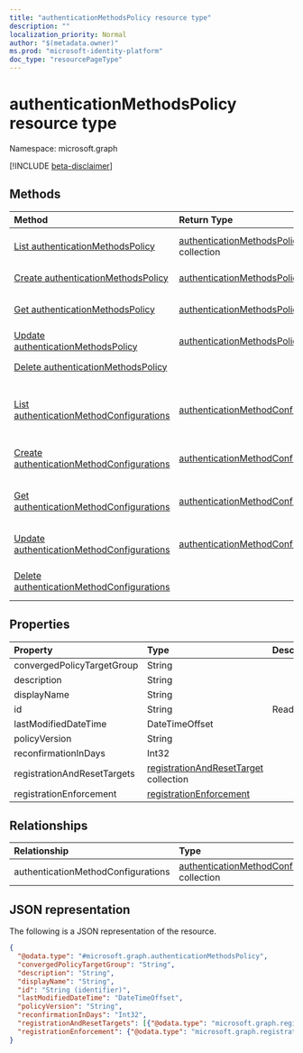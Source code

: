 ```yaml
---
title: "authenticationMethodsPolicy resource type"
description: ""
localization_priority: Normal
author: "$(metadata.owner)"
ms.prod: "microsoft-identity-platform"
doc_type: "resourcePageType"
---
```


# authenticationMethodsPolicy resource type

Namespace: microsoft.graph

[!INCLUDE [beta-disclaimer](../../includes/beta-disclaimer.md)]

## Methods

| Method                                                                                                                       | Return Type                                                                             | Description                                                                                                       |
| :--------------------------------------------------------------------------------------------------------------------------- | :-------------------------------------------------------------------------------------- | :---------------------------------------------------------------------------------------------------------------- |
| [List authenticationMethodsPolicy](../api/authenticationmethodspolicy-list.md)                                               | [authenticationMethodsPolicy](authenticationMethodsPolicy.md) collection                | List properties and relationships of an authenticationMethodsPolicy object.                                       |
| [Create authenticationMethodsPolicy](../api/authenticationmethodspolicy-create.md)                                           | [authenticationMethodsPolicy](authenticationMethodsPolicy.md)                           | Create a new authenticationMethodsPolicy object.                                                                  |
| [Get authenticationMethodsPolicy](../api/authenticationmethodspolicy-get.md)                                                 | [authenticationMethodsPolicy](authenticationMethodsPolicy.md)                           | Read properties and relationships of an authenticationMethodsPolicy object.                                       |
| [Update authenticationMethodsPolicy](../api/authenticationmethodspolicy-update.md)                                           | [authenticationMethodsPolicy](authenticationMethodsPolicy.md)                           | Update the properties of an authenticationMethodsPolicy object.                                                   |
| [Delete authenticationMethodsPolicy](../api/authenticationmethodspolicy-delete.md)                                           |                                                                                         | Delete an authenticationMethodsPolicy object.                                                                     |
| [List authenticationMethodConfigurations](../api/authenticationmethodspolicy-list-authenticationmethodconfigurations.md)     | [authenticationMethodConfiguration](../resources/-authenticationmethodconfiguration.md) | Get the authenticationMethodConfiguration objects from an authenticationMethodConfigurations navigation property. |
| [Create authenticationMethodConfigurations](../api/authenticationmethodspolicy-post-authenticationmethodconfigurations.md)   | [authenticationMethodConfiguration](../resources/-authenticationmethodconfiguration.md) | Create a new authenticationMethodConfiguration object.                                                            |
| [Get authenticationMethodConfigurations](../api/authenticationmethodspolicy-get-authenticationmethodconfigurations.md)       | [authenticationMethodConfiguration](../resources/-authenticationmethodconfiguration.md) | Read the properties and relationships of an authenticationMethodConfiguration object.                             |
| [Update authenticationMethodConfigurations](../api/authenticationmethodspolicy-update-authenticationmethodconfigurations.md) | [authenticationMethodConfiguration](../resources/-authenticationmethodconfiguration.md) | Update the properties of an authenticationMethodConfiguration object.                                             |
| [Delete authenticationMethodConfigurations](../api/authenticationmethodspolicy-delete-authenticationmethodconfigurations.md) |                                                                                         | Delete an authenticationMethodConfiguration object.                                                               |

## Properties

| Property                    | Type                                                                                | Description |
| :-------------------------- | :---------------------------------------------------------------------------------- | :---------- |
| convergedPolicyTargetGroup  | String                                                                              |             |
| description                 | String                                                                              |             |
| displayName                 | String                                                                              |             |
| id                          | String                                                                              | Read-only.  |
| lastModifiedDateTime        | DateTimeOffset                                                                      |             |
| policyVersion               | String                                                                              |             |
| reconfirmationInDays        | Int32                                                                               |             |
| registrationAndResetTargets | [registrationAndResetTarget](../resources/registrationandresettarget.md) collection |             |
| registrationEnforcement     | [registrationEnforcement](../resources/registrationenforcement.md)                  |             |

## Relationships

| Relationship                       | Type                                                                                              | Description |
| :--------------------------------- | :------------------------------------------------------------------------------------------------ | :---------- |
| authenticationMethodConfigurations | [authenticationMethodConfiguration](../resources/authenticationmethodconfiguration.md) collection |             |

## JSON representation

The following is a JSON representation of the resource.

<!-- {
  "blockType": "resource",
  "keyProperty": "id",
  "@odata.type": "microsoft.graph.authenticationMethodsPolicy",
  "baseType": "microsoft.graph.entity",
  "openType": False
}
-->

```json
{
  "@odata.type": "#microsoft.graph.authenticationMethodsPolicy",
  "convergedPolicyTargetGroup": "String",
  "description": "String",
  "displayName": "String",
  "id": "String (identifier)",
  "lastModifiedDateTime": "DateTimeOffset",
  "policyVersion": "String",
  "reconfirmationInDays": "Int32",
  "registrationAndResetTargets": [{"@odata.type": "microsoft.graph.registrationAndResetTarget"}],
  "registrationEnforcement": {"@odata.type": "microsoft.graph.registrationEnforcement"}
}
```

